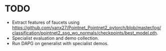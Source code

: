 # TODO
- Extract features of faucets using https://github.com/yanx27/Pointnet_Pointnet2_pytorch/blob/master/log/classification/pointnet2_ssg_wo_normals/checkpoints/best_model.pth.
- Specialist evaluation and demo collection.
- Run DAPG on generalist with specialist demos.
